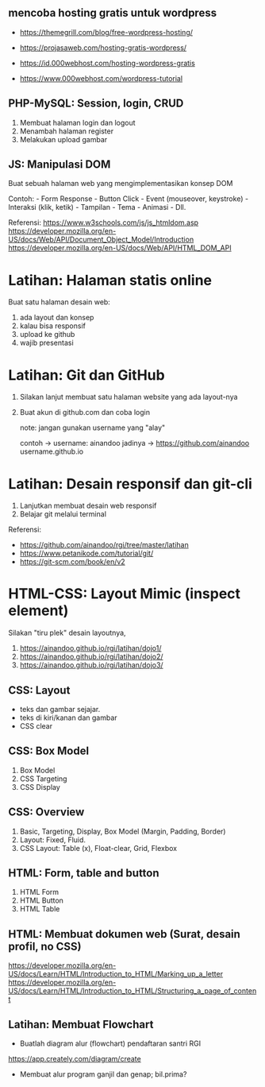 ## mencoba hosting gratis untuk wordpress

- https://themegrill.com/blog/free-wordpress-hosting/
- https://projasaweb.com/hosting-gratis-wordpress/

- https://id.000webhost.com/hosting-wordpress-gratis
- https://www.000webhost.com/wordpress-tutorial


## PHP-MySQL: Session, login, CRUD

1. Membuat halaman login dan logout
2. Menambah halaman register
3. Melakukan upload gambar


## JS: Manipulasi DOM
Buat sebuah halaman web yang mengimplementasikan konsep DOM

Contoh:
    - Form Response
    - Button Click
    - Event (mouseover, keystroke)
    - Interaksi (klik, ketik)
    - Tampilan
    - Tema
    - Animasi
    - Dll.

Referensi:
https://www.w3schools.com/js/js_htmldom.asp
https://developer.mozilla.org/en-US/docs/Web/API/Document_Object_Model/Introduction
https://developer.mozilla.org/en-US/docs/Web/API/HTML_DOM_API


# Latihan: Halaman statis online

Buat satu halaman desain web:

1. ada layout dan konsep
2. kalau bisa responsif
3. upload ke github
4. wajib presentasi


# Latihan: Git dan GitHub

1. Silakan lanjut membuat satu halaman website yang ada layout-nya
2. Buat akun di github.com dan coba login

    note: jangan gunakan username yang "alay"

    contoh  -> username: ainandoo
    jadinya -> https://github.com/ainandoo
    username.github.io


# Latihan: Desain responsif dan git-cli

1. Lanjutkan membuat desain web responsif
2. Belajar git melalui terminal

Referensi:
- https://github.com/ainandoo/rgi/tree/master/latihan
- https://www.petanikode.com/tutorial/git/
- https://git-scm.com/book/en/v2


# HTML-CSS: Layout Mimic (inspect element)

Silakan "tiru plek" desain layoutnya,
1. https://ainandoo.github.io/rgi/latihan/dojo1/
2. https://ainandoo.github.io/rgi/latihan/dojo2/
3. https://ainandoo.github.io/rgi/latihan/dojo3/


## CSS: Layout
- teks dan gambar sejajar. 
- teks di kiri/kanan dan gambar
- CSS clear


## CSS: Box Model

1. Box Model
2. CSS Targeting
3. CSS Display


## CSS: Overview

1. Basic, Targeting, Display, Box Model (Margin, Padding, Border)
2. Layout: Fixed, Fluid. 
3. CSS Layout: Table (x), Float-clear, Grid, Flexbox


## HTML: Form, table and button

1. HTML Form
2. HTML Button
3. HTML Table


## HTML: Membuat dokumen web (Surat, desain profil, no CSS)

https://developer.mozilla.org/en-US/docs/Learn/HTML/Introduction_to_HTML/Marking_up_a_letter
https://developer.mozilla.org/en-US/docs/Learn/HTML/Introduction_to_HTML/Structuring_a_page_of_content


## Latihan: Membuat Flowchart

- Buatlah diagram alur (flowchart) pendaftaran santri RGI

https://app.creately.com/diagram/create

- Membuat alur program ganjil dan genap; bil.prima?



